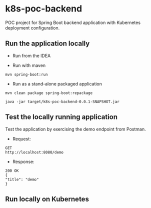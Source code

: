 # k8s-poc-backend
POC project for Spring Boot backend application with Kubernetes deployment configuration.

## Run the application locally

* Run from the IDEA

* Run with maven

```
mvn spring-boot:run
```

* Run as a stand-alone packaged application

```
mvn clean package spring-boot:repackage

java -jar target/k8s-poc-backend-0.0.1-SNAPSHOT.jar
```

## Test the locally running application

Test the application by exercising the demo endpoint from Postman.

* Request:

```
GET 
http://localhost:8080/demo
```
* Response: 

```
200 OK
{
"title": "demo"
}

```
## Run locally on Kubernetes
